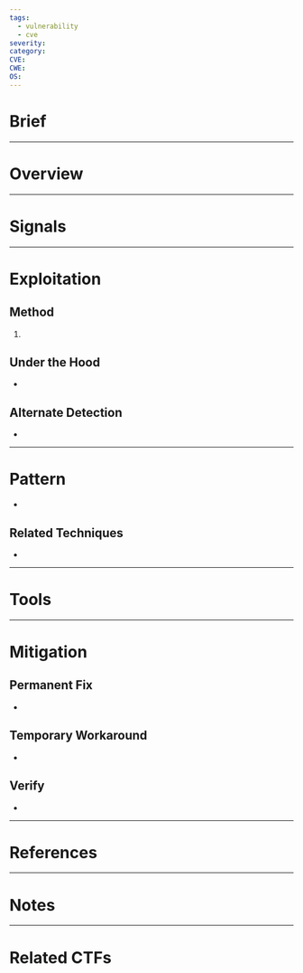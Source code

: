 ```yaml
---
tags:
  - vulnerability
  - cve
severity: 
category: 
CVE: 
CWE: 
OS:
---
```

# Brief


---
# Overview


---
# Signals


---
# Exploitation

## Method
1. 

## Under the Hood
- 

## Alternate Detection
- 

---
# Pattern
- 

## Related Techniques
- 

---
# Tools


---
# Mitigation

## Permanent Fix
- 

## Temporary Workaround
- 

## Verify
- 

---
# References


---
# Notes


---
# Related CTFs

